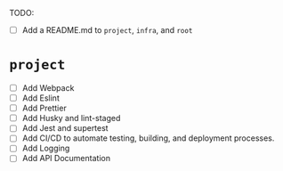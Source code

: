 TODO:

- [ ] Add a README.md to `project`, `infra`, and `root`

# `project`

- [ ] Add Webpack
- [ ] Add Eslint
- [ ] Add Prettier
- [ ] Add Husky and lint-staged
- [ ] Add Jest and supertest
- [ ] Add CI/CD to automate testing, building, and deployment processes.
- [ ] Add Logging
- [ ] Add API Documentation

